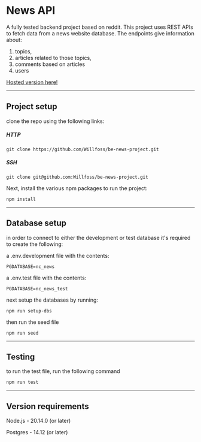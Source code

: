 # News API

A fully tested backend project based on reddit. This project uses REST APIs to fetch data from a news website database. The endpoints give information about:

1. topics,
2. articles related to those topics,
3. comments based on articles
4. users

[Hosted version here!](https://be-news-project-p4dz.onrender.com/api)

---

## Project setup

clone the repo using the following links:

##### HTTP

    git clone https://github.com/Willfoss/be-news-project.git

##### SSH

    git clone git@github.com:Willfoss/be-news-project.git

Next, install the various npm packages to run the project:

    npm install

---

## Database setup

in order to connect to either the development or test database it's required to create the following:

a .env.development file with the contents:

    PGDATABASE=nc_news

a .env.test file with the contents:

    PGDATABASE=nc_news_test

next setup the databases by running:

    npm run setup-dbs

then run the seed file

    npm run seed

---

## Testing

to run the test file, run the following command

    npm run test

---

## Version requirements

Node.js - 20.14.0 (or later)

Postgres - 14.12 (or later)
